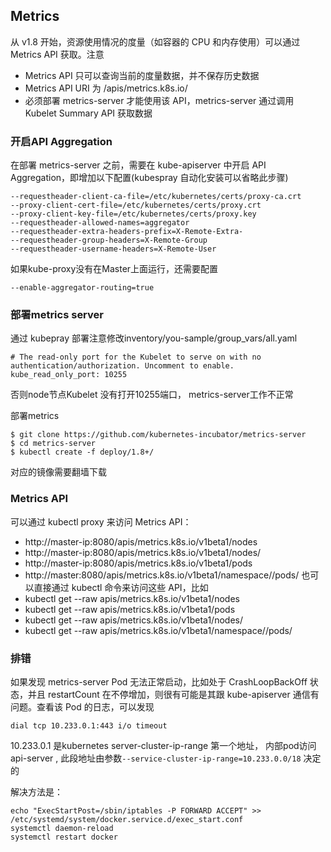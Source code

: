 ## Metrics
   从 v1.8 开始，资源使用情况的度量（如容器的 CPU 和内存使用）可以通过 Metrics API 获取。注意
   - Metrics API 只可以查询当前的度量数据，并不保存历史数据
   - Metrics API URI 为 /apis/metrics.k8s.io/
   - 必须部署 metrics-server 才能使用该 API，metrics-server 通过调用 Kubelet Summary API 获取数据

### 开启API Aggregation
在部署 metrics-server 之前，需要在 kube-apiserver 中开启 API Aggregation，即增加以下配置(kubespray 自动化安装可以省略此步骤)
```
--requestheader-client-ca-file=/etc/kubernetes/certs/proxy-ca.crt
--proxy-client-cert-file=/etc/kubernetes/certs/proxy.crt
--proxy-client-key-file=/etc/kubernetes/certs/proxy.key
--requestheader-allowed-names=aggregator
--requestheader-extra-headers-prefix=X-Remote-Extra-
--requestheader-group-headers=X-Remote-Group
--requestheader-username-headers=X-Remote-User
```
如果kube-proxy没有在Master上面运行，还需要配置
```
--enable-aggregator-routing=true
```

### 部署metrics server

通过 kubepray 部署注意修改inventory/you-sample/group_vars/all.yaml
```
# The read-only port for the Kubelet to serve on with no authentication/authorization. Uncomment to enable.
kube_read_only_port: 10255
```
否则node节点Kubelet 没有打开10255端口， metrics-server工作不正常

部署metrics
```
$ git clone https://github.com/kubernetes-incubator/metrics-server
$ cd metrics-server
$ kubectl create -f deploy/1.8+/
```
对应的镜像需要翻墙下载


### Metrics API

可以通过 kubectl proxy 来访问 Metrics API：
- http://master-ip:8080/apis/metrics.k8s.io/v1beta1/nodes
- http://master-ip:8080/apis/metrics.k8s.io/v1beta1/nodes/<node-name>
- http://master-ip:8080/apis/metrics.k8s.io/v1beta1/pods
- http://master:8080/apis/metrics.k8s.io/v1beta1/namespace/<namespace-name>/pods/<pod-name>
也可以直接通过 kubectl 命令来访问这些 API，比如
- kubectl get --raw apis/metrics.k8s.io/v1beta1/nodes
- kubectl get --raw apis/metrics.k8s.io/v1beta1/pods
- kubectl get --raw apis/metrics.k8s.io/v1beta1/nodes/<node-name>
- kubectl get --raw apis/metrics.k8s.io/v1beta1/namespace/<namespace-name>/pods/<pod-name>

### 排错
如果发现 metrics-server Pod 无法正常启动，比如处于 CrashLoopBackOff 状态，并且 restartCount 在不停增加，则很有可能是其跟 kube-apiserver 通信有问题。查看该 Pod 的日志，可以发现
```
dial tcp 10.233.0.1:443 i/o timeout
```
10.233.0.1 是kubernetes server-cluster-ip-range 第一个地址， 内部pod访问api-server , 此段地址由参数`--service-cluster-ip-range=10.233.0.0/18` 决定的

解决方法是：
```
echo "ExecStartPost=/sbin/iptables -P FORWARD ACCEPT" >> /etc/systemd/system/docker.service.d/exec_start.conf
systemctl daemon-reload
systemctl restart docker
```

